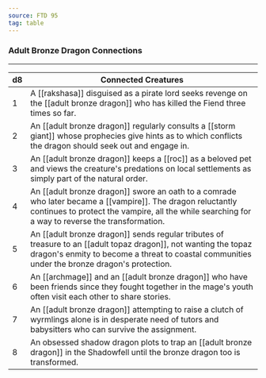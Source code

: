 ```yaml
---
source: FTD 95
tag: table
---
```


### Adult Bronze Dragon Connections
---
|d8|Connected Creatures|
|----|------------|
|1|A [[rakshasa]] disguised as a pirate lord seeks revenge on the [[adult bronze dragon]] who has killed the Fiend three times so far.|
|2|An [[adult bronze dragon]] regularly consults a [[storm giant]] whose prophecies give hints as to which conflicts the dragon should seek out and engage in.|
|3|An [[adult bronze dragon]] keeps a [[roc]] as a beloved pet and views the creature's predations on local settlements as simply part of the natural order.|
|4|An [[adult bronze dragon]] swore an oath to a comrade who later became a [[vampire]]. The dragon reluctantly continues to protect the vampire, all the while searching for a way to reverse the transformation.|
|5|An [[adult bronze dragon]] sends regular tributes of treasure to an [[adult topaz dragon]], not wanting the topaz dragon's enmity to become a threat to coastal communities under the bronze dragon's protection.|
|6|An [[archmage]] and an [[adult bronze dragon]] who have been friends since they fought together in the mage's youth often visit each other to share stories.|
|7|An [[adult bronze dragon]] attempting to raise a clutch of wyrmlings alone is in desperate need of tutors and babysitters who can survive the assignment.|
|8|An obsessed shadow dragon plots to trap an [[adult bronze dragon]] in the Shadowfell until the bronze dragon too is transformed.|
